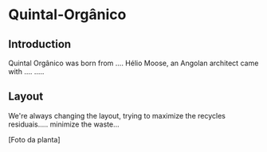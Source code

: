# Quintal-Orgânico

## Introduction
Quintal Orgânico was born from .... Hélio Moose, an Angolan architect came with ....
.....

## Layout
We're always changing the layout, trying to maximize the recycles residuais..... minimize the waste... 

[Foto da planta]
